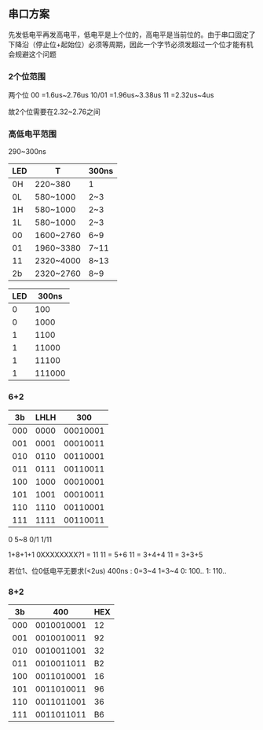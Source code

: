 ## 串口方案

先发低电平再发高电平，低电平是上个位的，高电平是当前位的。由于串口固定了下降沿（停止位+起始位）必须等周期，因此一个字节必须发超过一个位才能有机会规避这个问题

### 2个位范围

两个位
00      =1.6us~2.76us
10/01   =1.96us~3.38us
11      =2.32us~4us

故2个位需要在2.32~2.76之间

### 高低电平范围

290~300ns

| LED | T         | 300ns |
| --- | --------- | ----- |
| 0H  | 220~380   | 1     |
| 0L  | 580~1000  | 2~3   |
| 1H  | 580~1000  | 2~3   |
| 1L  | 580~1000  | 2~3   |
| 00  | 1600~2760 | 6~9   |
| 01  | 1960~3380 | 7~11  |
| 11  | 2320~4000 | 8~13  |
| 2b  | 2320~2760 | 8~9   |

| LED | 300ns  |
| --- | ------ |
| 0   | 100    |
| 0   | 1000   |
| 1   | 1100   |
| 1   | 11000  |
| 1   | 11100  |
| 1   | 111000 |

### 6+2

| 3b  | LHLH | 300      |
| --- | ---- | -------- |
| 000 | 0000 | 00010001 |
| 001 | 0001 | 00010011 |
| 010 | 0110 | 00110001 |
| 011 | 0111 | 00110011 |
| 100 | 1000 | 00010001 |
| 101 | 1001 | 00010011 |
| 110 | 1110 | 00110001 |
| 111 | 1111 | 00110011 |

0 5~8 0/1 1/11

1+8+1+1
0XXXXXXXX?1 = 11
11 = 5+6
11 = 3+4+4
11 = 3+3+5

若位1、位0低电平无要求(<2us)
400ns : 0=3~4 1=3~4
0: 100..
1: 110..

### 8+2

| 3b  | 400        | HEX |
| --- | ---------- | --- |
| 000 | 0010010001 | 12  |
| 001 | 0010010011 | 92  |
| 010 | 0010011001 | 32  |
| 011 | 0010011011 | B2  |
| 100 | 0011010001 | 16  |
| 101 | 0011010011 | 96  |
| 110 | 0011011001 | 36  |
| 111 | 0011011011 | B6  |